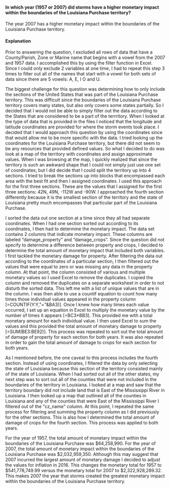 #### In which year (1957 or 2007) did storms have a higher monetary impact within the boundaries of the Louisiana Purchase territory?

The year 2007 has a higher monetary impact within the boundaries of the Louisiana Purchase territory.

#### Explanation

Prior to answering the question, I excluded all rows of data that have a County/Parish, Zone or Marine name that begins with a vowel from the 2007 and 1957 data. I accomplished this by using the filter function in Excel. Since I could only exclude 2 variables at one time, I had to repeat this step 3 times to filter out all of the names that start with a vowel for both sets of data since there are 5 vowels: A, E, I O and U. 

The biggest challenge for this question was determining how to only include the sections of the United States that was part of the Louisiana Purchase territory. This was difficult since the boundaries of the Louisiana Purchase territory covers many states, but also only covers some states partially. So I decided that I would not be able to simply filter out the data according to the States that are considered to be a part of the terrritory. When I looked at the type of data that is provided in the files I noticed that the longitude and latitude coordinates are provided for where the storm events took place. I decided that I would approach this question by using the coordinates since that would allow me to be more specific with the data. I tried looking up the coordinates for the Louisiana Purchase territory, but there did not seem to be any resources that provided defined values. So what I decided to do was look at a map of the territory with coordinates and assign approximate values. When I was browsing at the map, I quickly realized that since the territory is such an awkward shape that I could not simply just use one set of coordinates; but I did decide that I could split the territory up into 4 sections. I tried to break the sections up into blocks that encompassed each area with the best fit and then I assigned coordinates. I used this approach for the first three sections. These are the values that I assigned for the first three sections: 42N, 49N, -112W and -90W. I approached the fourth section differently because it is the smallest section of the territory and the state of Louisiana pretty much encompasses that particular part of the Louisiana Purchase. 

I sorted the data out one section at a time since they all had separate coordinates. When I had one section sorted out according to its coordinates, I then had to determine the monetary impact. The data set contains 2 columns that indicate monetary impact. These columns are labeled “damage_property” and “damage_crops”. Since the question did not specify to determine a difference between property and crops, I decided to determine the total amount of monetary impact that included both variables. I first tackled the monetary damage for property. After filtering the data out according to the coordinates of a particular section, I then filtered out the values that were equal to zero or was missing any data in the property column. At that point, the column consisted of various and multiple monetary values so I used Excel to remove the duplicates. I copied the column and removed the duplicates on a separate worksheet in order to not disturb the sorted data. This left me with a list of unique values that are in the column. I was then able to use a countif equation to count how many times those individual values appeared in the property column [=COUNTIF(Y:Y,"="&BA3)]. Once I knew how many times each value occurred, I set up an equation in Excel to multiply the monetary value by the number of times it appears [=BC3*BB3]. This provided me with a total monetary amount for each individual value. I  then used Excel to sum the values and this provided the total amount of monetary damage to property [=SUM(BE3:BE92)]. This process was repeated to sort out the total amount of damage of property for each section for both years. It was also repeated in order to gain the total amount of damage to crops for each section for both years.

As I mentioned before, the one caveat to this process includes the fourth section. Instead of using coordinates, I filtered the data by only selecting the state of Louisiana because this section of the territory consisted mainly of the state of Louisiana. When I had sorted out all of the other states, my next step was to sort out all of the counties that were not included in the boundaries of the territory in Louisiana. I looked at a map and saw that the territory boundary did not include land that is East of the Mississippi River in Louisiana. I then looked up a map that outlined all of the counties in Louisiana and any of the counties that were East of the Mississippi River I filtered out of the "cz_name" column. At this point, I repeated the same process for filtering and summing the property column as I did previously for the other sections. This is also how I determined the total amount of damage of crops for the fourth section. This process was applied to both years.

For the year of 1957, the total amount of monetary impact within the boundaries of the Louisiana Purchase was $64,258,990. For the year of 2007, the total amount of monetary impact within the boundaries of the Louisiana Purchase was $2,032,959,350. Although this may suggest that 2007 incurred the largest amount of monetary damage I decided to adjust the values for inflation in 2016. This changes the monetary total for 1957 to  $541,778,749.99 versus the monetary total for 2007 to $2,322,928,289.32. This makes 2007 the year that storms created the greatest monetary impact within the boundaries of the Louisiana Purchase territory.
